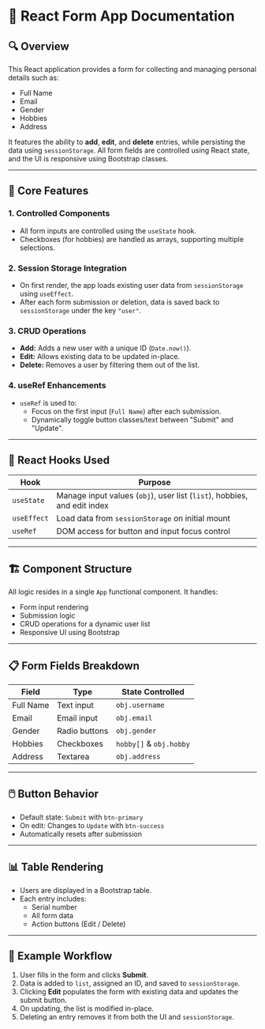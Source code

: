 # 📄 React Form App Documentation

## 🔍 Overview

This React application provides a form for collecting and managing personal details such as:

- Full Name
- Email
- Gender
- Hobbies
- Address

It features the ability to **add**, **edit**, and **delete** entries, while persisting the data using `sessionStorage`. All form fields are controlled using React state, and the UI is responsive using Bootstrap classes.

---

## 🧠 Core Features

### 1. Controlled Components
- All form inputs are controlled using the `useState` hook.
- Checkboxes (for hobbies) are handled as arrays, supporting multiple selections.

### 2. Session Storage Integration
- On first render, the app loads existing user data from `sessionStorage` using `useEffect`.
- After each form submission or deletion, data is saved back to `sessionStorage` under the key `"user"`.

### 3. CRUD Operations
- **Add:** Adds a new user with a unique ID (`Date.now()`).
- **Edit:** Allows existing data to be updated in-place.
- **Delete:** Removes a user by filtering them out of the list.

### 4. useRef Enhancements
- `useRef` is used to:
  - Focus on the first input (`Full Name`) after each submission.
  - Dynamically toggle button classes/text between "Submit" and "Update".

---

## 🧩 React Hooks Used

| Hook        | Purpose                                                              |
|-------------|----------------------------------------------------------------------|
| `useState`  | Manage input values (`obj`), user list (`list`), hobbies, and edit index |
| `useEffect` | Load data from `sessionStorage` on initial mount                     |
| `useRef`    | DOM access for button and input focus control                        |

---

## 🏗️ Component Structure

All logic resides in a single `App` functional component. It handles:

- Form input rendering
- Submission logic
- CRUD operations for a dynamic user list
- Responsive UI using Bootstrap

---

## 📋 Form Fields Breakdown

| Field      | Type           | State Controlled |
|------------|----------------|------------------|
| Full Name  | Text input     | `obj.username`   |
| Email      | Email input    | `obj.email`      |
| Gender     | Radio buttons  | `obj.gender`     |
| Hobbies    | Checkboxes     | `hobby[]` & `obj.hobby` |
| Address    | Textarea       | `obj.address`    |

---

## 🖱️ Button Behavior

- Default state: `Submit` with `btn-primary`
- On edit: Changes to `Update` with `btn-success`
- Automatically resets after submission

---

## 📊 Table Rendering

- Users are displayed in a Bootstrap table.
- Each entry includes:
  - Serial number
  - All form data
  - Action buttons (Edit / Delete)

---

## 🧪 Example Workflow

1. User fills in the form and clicks **Submit**.
2. Data is added to `list`, assigned an ID, and saved to `sessionStorage`.
3. Clicking **Edit** populates the form with existing data and updates the submit button.
4. On updating, the list is modified in-place.
5. Deleting an entry removes it from both the UI and `sessionStorage`.
